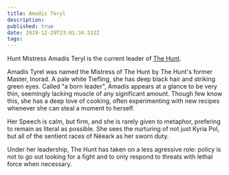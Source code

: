 ```yaml
---
title: Amadis Teryl
description: 
published: true
date: 2019-12-29T23:01:34.532Z
tags: 
---
```


Hunt Mistress Amadis Teryl is the current leader of [The Hunt](/factions/the-hunt).

Amadis Tyrel was named the Mistress of The Hunt by The Hunt's former Master, Inorad. A pale white Tiefling, she has deep black hair and striking green eyes. Called "a born leader", Amadis appears at a glance to be very thin, seemingly lacking muscle of any significant amount. Though few know this, she has a deep love of cooking, often experimenting with new recipes whenever she can steal a moment to herself.

Her Speech is calm, but firm, and she is rarely given to metaphor, prefering to remain as literal as possible. She sees the nurturing of not just Kyria Pol, but all of the sentient races of Néeark as her sworn duty.

Under her leadership, The Hunt has taken on a less agressive role: policy is not to go out looking for a fight and to only respond to threats with lethal force when necessary.  